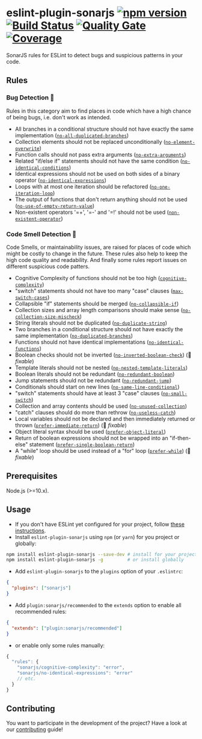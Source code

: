 # eslint-plugin-sonarjs [![npm version](https://badge.fury.io/js/eslint-plugin-sonarjs.svg)](https://badge.fury.io/js/eslint-plugin-sonarjs) [![Build Status](https://api.cirrus-ci.com/github/SonarSource/eslint-plugin-sonarjs.svg?branch=master)](https://cirrus-ci.com/github/SonarSource/eslint-plugin-sonarjs) [![Quality Gate](https://sonarcloud.io/api/project_badges/measure?project=eslint-plugin-sonarjs&metric=alert_status)](https://sonarcloud.io/dashboard?id=eslint-plugin-sonarjs) [![Coverage](https://sonarcloud.io/api/project_badges/measure?project=eslint-plugin-sonarjs&metric=coverage)](https://sonarcloud.io/dashboard?id=eslint-plugin-sonarjs)

SonarJS rules for ESLint to detect bugs and suspicious patterns in your code.

## Rules

### Bug Detection :bug:

Rules in this category aim to find places in code which have a high chance of being bugs, i.e. don't work as intended.

* All branches in a conditional structure should not have exactly the same implementation ([`no-all-duplicated-branches`])
* Collection elements should not be replaced unconditionally ([`no-element-overwrite`])
* Function calls should not pass extra arguments ([`no-extra-arguments`])
* Related "if/else if" statements should not have the same condition ([`no-identical-conditions`])
* Identical expressions should not be used on both sides of a binary operator ([`no-identical-expressions`])
* Loops with at most one iteration should be refactored ([`no-one-iteration-loop`])
* The output of functions that don't return anything should not be used ([`no-use-of-empty-return-value`])
* Non-existent operators '=+', '=-' and '=!' should not be used ([`non-existent-operator`])

### Code Smell Detection :pig:

Code Smells, or maintainability issues, are raised for places of code which might be costly to change in the future. These rules also help to keep the high code quality and readability. And finally some rules report issues on different suspicious code patters.

* Cognitive Complexity of functions should not be too high ([`cognitive-complexity`])
* "switch" statements should not have too many "case" clauses ([`max-switch-cases`])
* Collapsible "if" statements should be merged ([`no-collapsible-if`])
* Collection sizes and array length comparisons should make sense ([`no-collection-size-mischeck`])
* String literals should not be duplicated ([`no-duplicate-string`])
* Two branches in a conditional structure should not have exactly the same implementation ([`no-duplicated-branches`])
* Functions should not have identical implementations ([`no-identical-functions`])
* Boolean checks should not be inverted ([`no-inverted-boolean-check`]) (:wrench: *fixable*)
* Template literals should not be nested ([`no-nested-template-literals`])
* Boolean literals should not be redundant ([`no-redundant-boolean`])
* Jump statements should not be redundant ([`no-redundant-jump`])
* Conditionals should start on new lines ([`no-same-line-conditional`])
* "switch" statements should have at least 3 "case" clauses ([`no-small-switch`])
* Collection and array contents should be used ([`no-unused-collection`])
* "catch" clauses should do more than rethrow ([`no-useless-catch`])
* Local variables should not be declared and then immediately returned or thrown ([`prefer-immediate-return`]) (:wrench: *fixable*)
* Object literal syntax should be used ([`prefer-object-literal`])
* Return of boolean expressions should not be wrapped into an "if-then-else" statement ([`prefer-single-boolean-return`])
* A "while" loop should be used instead of a "for" loop ([`prefer-while`]) (:wrench: *fixable*)

[`cognitive-complexity`]: ./docs/rules/cognitive-complexity.md
[`max-switch-cases`]: ./docs/rules/max-switch-cases.md
[`no-all-duplicated-branches`]: ./docs/rules/no-all-duplicated-branches.md
[`no-collapsible-if`]: ./docs/rules/no-collapsible-if.md
[`no-collection-size-mischeck`]: ./docs/rules/no-collection-size-mischeck.md
[`no-duplicate-string`]: ./docs/rules/no-duplicate-string.md
[`no-duplicated-branches`]: ./docs/rules/no-duplicated-branches.md
[`no-element-overwrite`]: ./docs/rules/no-element-overwrite.md
[`no-extra-arguments`]: ./docs/rules/no-extra-arguments.md
[`no-identical-conditions`]: ./docs/rules/no-identical-conditions.md
[`no-identical-expressions`]: ./docs/rules/no-identical-expressions.md
[`no-identical-functions`]: ./docs/rules/no-identical-functions.md
[`no-inverted-boolean-check`]: ./docs/rules/no-inverted-boolean-check.md
[`no-nested-template-literals`]: ./docs/rules/no-nested-template-literals.md
[`no-one-iteration-loop`]: ./docs/rules/no-one-iteration-loop.md
[`no-redundant-boolean`]: ./docs/rules/no-redundant-boolean.md
[`no-redundant-jump`]: ./docs/rules/no-redundant-jump.md
[`no-same-line-conditional`]: ./docs/rules/no-same-line-conditional.md
[`no-small-switch`]: ./docs/rules/no-small-switch.md
[`no-use-of-empty-return-value`]: ./docs/rules/no-use-of-empty-return-value.md
[`no-unused-collection`]: ./docs/rules/no-unused-collection.md
[`no-useless-catch`]: ./docs/rules/no-useless-catch.md
[`non-existent-operator`]: ./docs/rules/non-existent-operator.md
[`prefer-immediate-return`]: ./docs/rules/prefer-immediate-return.md
[`prefer-object-literal`]: ./docs/rules/prefer-object-literal.md
[`prefer-single-boolean-return`]: ./docs/rules/prefer-single-boolean-return.md
[`prefer-while`]: ./docs/rules/prefer-while.md

## Prerequisites

Node.js (>=10.x).

## Usage

* If you don't have ESLint yet configured for your project, follow [these instructions](https://github.com/eslint/eslint#installation-and-usage).
* Install `eslint-plugin-sonarjs` using `npm` (or `yarn`) for you project or globally:

```sh
npm install eslint-plugin-sonarjs --save-dev # install for your project
npm install eslint-plugin-sonarjs -g         # or install globally
```

* Add `eslint-plugin-sonarjs` to the `plugins` option of your `.eslintrc`:

```json
{
  "plugins": ["sonarjs"]
}
```

* Add `plugin:sonarjs/recommended` to the `extends` option to enable all recommended rules:

```json
{
  "extends": ["plugin:sonarjs/recommended"]
}
```

* or enable only some rules manually:

```javascript
{
  "rules": {
    "sonarjs/cognitive-complexity": "error",
    "sonarjs/no-identical-expressions": "error"
    // etc.
  }
}
```

## Contributing

You want to participate in the development of the project? Have a look at our [contributing](./docs/CONTRIBUTING.md) guide!
